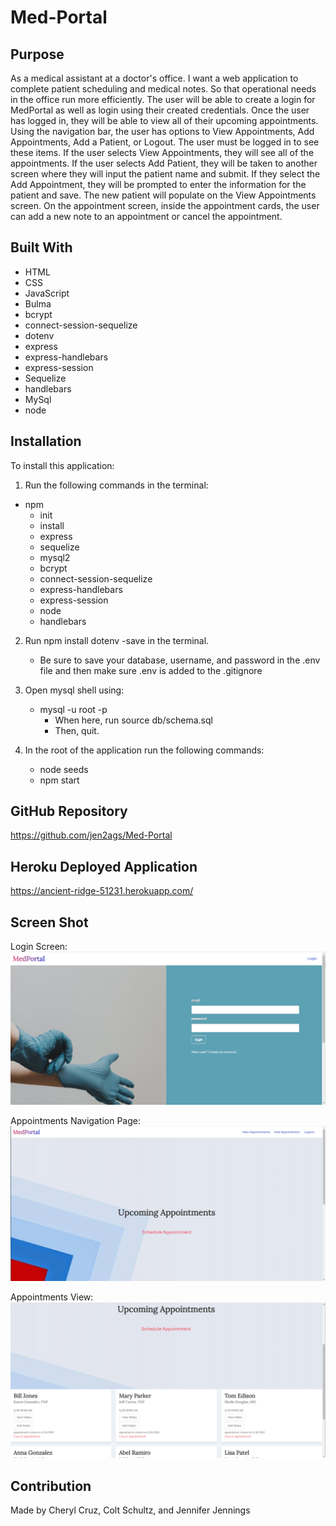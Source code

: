 # Med-Portal

## Purpose
As a medical assistant at a doctor's office. I want a web application to complete patient scheduling and medical notes. So that operational needs in the office run more efficiently. The user will be able to create a login for MedPortal as well as login using their created credentials. Once the user has logged in, they will be able to view all of their upcoming appointments. Using the navigation bar, the user has options to View Appointments, Add Appointments, Add a Patient, or Logout. The user must be logged in to see these items. If the user selects View Appointments, they will see all of the appointments. If the user selects Add Patient, they will be taken to another screen where they will input the patient name and submit. If they select the Add Appointment, they will be prompted to enter the  information for the patient and save. The new patient will populate on the View Appointments screen. On the appointment screen, inside the appointment cards, the user can add a new note to an appointment or cancel the appointment.

## Built With
* HTML
* CSS
* JavaScript
* Bulma
* bcrypt
* connect-session-sequelize
* dotenv
* express
* express-handlebars
* express-session
* Sequelize
* handlebars
* MySql
* node

## Installation
To install this application: 
1. Run the following commands in the terminal:
 * npm 
    * init 
    * install 
    * express 
    * sequelize 
    * mysql2 
    * bcrypt 
    * connect-session-sequelize 
    * express-handlebars 
    * express-session 
    * node
    * handlebars
2. Run npm install dotenv -save in the terminal.
    * Be sure to save your database, username, and password in the .env file and then make sure .env is added to the .gitignore

3. Open mysql shell using:
    * mysql -u root -p
        * When here, run source db/schema.sql
        * Then, quit.

4. In the root of the application run the following commands:
    * node seeds
    * npm start


## GitHub Repository
https://github.com/jen2ags/Med-Portal

## Heroku Deployed Application
https://ancient-ridge-51231.herokuapp.com/

## Screen Shot
Login Screen:
![Screenshot login screen](https://github.com/jen2ags/Med-Portal/blob/jenn/assets/images/screenshot-images/MedPortal%20Main%20page.png)

Appointments Navigation Page:
![Screenshot appointments page](https://github.com/jen2ags/Med-Portal/blob/jenn/assets/images/screenshot-images/Upcoming%20Appointments%20Page.png)

Appointments View:
![Screenshot appointments view](./assets/images/screenshot-images/Appointments%20View.png)

## Contribution
Made by Cheryl Cruz, Colt Schultz, and Jennifer Jennings